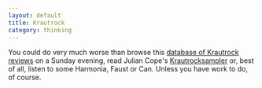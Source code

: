 ```yaml
---
layout: default
title: Krautrock
category: thinking
---
```


You could do very much worse than browse this [database of Krautrock reviews](http://www.wasistdas.co.uk/krautrockdata.htm) on a Sunday evening, read Julian Cope's [Krautrocksampler](http://en.wikipedia.org/wiki/Krautrocksampler) or, best of all, listen to some Harmonia, Faust or Can. Unless you have work to do, of course.
